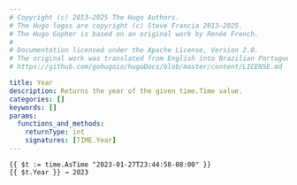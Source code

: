 ```yaml
---
# Copyright (c) 2013–2025 The Hugo Authors.
# The Hugo logos are copyright (c) Steve Francia 2013–2025.
# The Hugo Gopher is based on an original work by Renée French.
#
# Documentation licensed under the Apache License, Version 2.0.
# The original work was translated from English into Brazilian Portuguese.
# https://github.com/gohugoio/hugoDocs/blob/master/content/LICENSE.md

title: Year
description: Returns the year of the given time.Time value.
categories: []
keywords: []
params:
  functions_and_methods:
    returnType: int
    signatures: [TIME.Year]
---
```


```go-html-template
{{ $t := time.AsTime "2023-01-27T23:44:58-08:00" }}
{{ $t.Year }} → 2023
```
